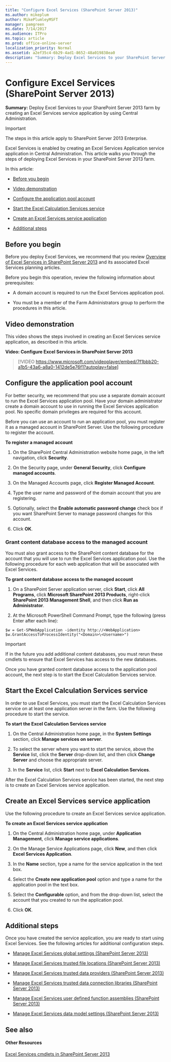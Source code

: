 ```yaml
---
title: "Configure Excel Services (SharePoint Server 2013)"
ms.author: mikeplum
author: MikePlumleyMSFT
manager: pamgreen
ms.date: 7/14/2017
ms.audience: ITPro
ms.topic: article
ms.prod: office-online-server
localization_priority: Normal
ms.assetid: a2ef35c4-6b29-4ad1-8652-48a019838ea0
description: "Summary: Deploy Excel Services to your SharePoint Server 2013 farm by creating an Excel Services service application by using Central Administration."
---
```


# Configure Excel Services (SharePoint Server 2013)

 **Summary:** Deploy Excel Services to your SharePoint Server 2013 farm by creating an Excel Services service application by using Central Administration. 
  
> [!IMPORTANT]
> The steps in this article apply to SharePoint Server 2013 Enterprise. 
  
Excel Services is enabled by creating an Excel Services Application service application in Central Administration. This article walks you through the steps of deploying Excel Services in your SharePoint Server 2013 farm.
  
In this article:
  
- [Before you begin](#begin)
    
- [Video demonstration](http://technet.microsoft.com/library/9cb81758-9d0b-4970-9ca0-a75eedf6093b.aspx#VideoDemonstration)
    
- [Configure the application pool account](#proc1)
    
- [Start the Excel Calculation Services service](#proc2)
    
- [Create an Excel Services service application](#proc3)
    
- [Additional steps](#more)
    
## Before you begin
<a name="begin"> </a>

Before you deploy Excel Services, we recommend that you review [Overview of Excel Services in SharePoint Server 2013](excel-services-overview.md) and its associated Excel Services planning articles. 
  
Before you begin this operation, review the following information about prerequisites:
  
- A domain account is required to run the Excel Services application pool.
    
- You must be a member of the Farm Administrators group to perform the procedures in this article.
    
## Video demonstration
<a name="VideoDemonstration"> </a>

This video shows the steps involved in creating an Excel Services service application, as described in this article.
  
**Video: Configure Excel Services in SharePoint Server 2013**

> [!VIDEO https://www.microsoft.com/videoplayer/embed/7f1bbb20-a1b5-43a6-a8a0-1412de5e76f1?autoplay=false]
## Configure the application pool account
<a name="proc1"> </a>

For better security, we recommend that you use a separate domain account to run the Excel Services application pool. Have your domain administrator create a domain account to use in running the Excel Services application pool. No specific domain privileges are required for this account.
  
Before you can use an account to run an application pool, you must register it as a managed account in SharePoint Server. Use the following procedure to register the account.
  
 **To register a managed account**
  
1. On the SharePoint Central Administration website home page, in the left navigation, click **Security**.
    
2. On the Security page, under **General Security**, click **Configure managed accounts**.
    
3. On the Managed Accounts page, click **Register Managed Account**.
    
4. Type the user name and password of the domain account that you are registering.
    
5. Optionally, select the **Enable automatic password change** check box if you want SharePoint Server to manage password changes for this account. 
    
6. Click **OK**.
    
### Grant content database access to the managed account
<a name="GrantAccess"> </a>

You must also grant access to the SharePoint content database for the account that you will use to run the Excel Services application pool. Use the following procedure for each web application that will be associated with Excel Services.
  
 **To grant content database access to the managed account**
  
1. On a SharePoint Server application server, click **Start**, click **All Programs**, click **Microsoft SharePoint 2013 Products**, right-click **SharePoint 2013 Management Shell**, and then click **Run as Administrator**.
    
2. At the Microsoft PowerShell Command Prompt, type the following (press Enter after each line):
    
  ```
  $w = Get-SPWebApplication -identity http://<WebApplication>
  $w.GrantAccessToProcessIdentity("<Domain>\<Username>")
  ```

> [!IMPORTANT]
> If in the future you add additional content databases, you must rerun these cmdlets to ensure that Excel Services has access to the new databases. 
  
Once you have granted content database access to the application pool account, the next step is to start the Excel Calculation Services service.
  
## Start the Excel Calculation Services service
<a name="proc2"> </a>

In order to use Excel Services, you must start the Excel Calculation Services service on at least one application server in the farm. Use the following procedure to start the service.
  
 **To start the Excel Calculation Services service**
  
1. On the Central Administration home page, in the **System Settings** section, click **Manage services on server**.
    
2. To select the server where you want to start the service, above the **Service** list, click the **Server** drop-down list, and then click **Change Server** and choose the appropriate server. 
    
3. In the **Service** list, click **Start** next to **Excel Calculation Services**.
    
After the Excel Calculation Services service has been started, the next step is to create an Excel Services service application.
  
## Create an Excel Services service application
<a name="proc3"> </a>

Use the following procedure to create an Excel Services service application.
  
 **To create an Excel Services service application**
  
1. On the Central Administration home page, under **Application Management**, click **Manage service applications**.
    
2. On the Manage Service Applications page, click **New**, and then click **Excel Services Application**.
    
3. In the **Name** section, type a name for the service application in the text box. 
    
4. Select the **Create new application pool** option and type a name for the application pool in the text box. 
    
5. Select the **Configurable** option, and from the drop-down list, select the account that you created to run the application pool. 
    
6. Click **OK**.
    
## Additional steps
<a name="more"> </a>

Once you have created the service application, you are ready to start using Excel Services. See the following articles for additional configuration steps.
  
- [Manage Excel Services global settings (SharePoint Server 2013)](manage-excel-services-global-settings.md)
    
- [Manage Excel Services trusted file locations (SharePoint Server 2013)](manage-excel-services-trusted-file-locations.md)
    
- [Manage Excel Services trusted data providers (SharePoint Server 2013)](manage-excel-services-trusted-data-providers.md)
    
- [Manage Excel Services trusted data connection libraries (SharePoint Server 2013)](manage-excel-services-trusted-data-connection-libraries.md)
    
- [Manage Excel Services user defined function assemblies (SharePoint Server 2013)](manage-excel-services-user-defined-function-assemblies.md)
    
- [Manage Excel Services data model settings (SharePoint Server 2013)](manage-excel-services-data-model-settings.md)
    
## See also
<a name="more"> </a>

#### Other Resources

[Excel Services cmdlets in SharePoint Server 2013](http://technet.microsoft.com/library/47dd7e25-76d2-424e-8e93-c87c67e26467%28Office.14%29.aspx)

